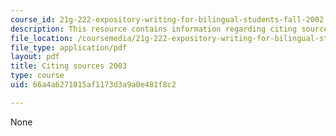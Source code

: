 ```yaml
---
course_id: 21g-222-expository-writing-for-bilingual-students-fall-2002
description: This resource contains information regarding citing sources 2003.
file_location: /coursemedia/21g-222-expository-writing-for-bilingual-students-fall-2002/66a4a6271015af1173d3a9a0e481f8c2_MIT21G_222F02_citing2003.pdf
file_type: application/pdf
layout: pdf
title: Citing sources 2003
type: course
uid: 66a4a6271015af1173d3a9a0e481f8c2

---
```

None